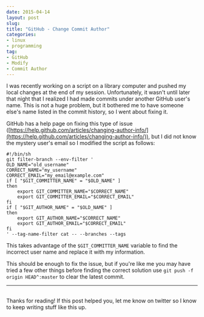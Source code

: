 ```yaml
---
date: 2015-04-14
layout: post
slug: 
title: "GitHub - Change Commit Author"
categories:
- linux
- programming
tag:
- GitHub
- Modify
- Commit Author
---
```


I was recently working on a script on a library computer and pushed my local changes at the end of my session. Unfortunately, it wasn't until later that night that I realized I had made commits under another GitHub user's name. This is not a huge problem, but it bothered me to have someone else's name listed in the commit history, so I went about fixing it.

GitHub has a help page on fixing this type of issue ([https://help.github.com/articles/changing-author-info/](https://help.github.com/articles/changing-author-info/)), but I did not know the mystery user's email so I modified the script as follows:

~~~
#!/bin/sh
git filter-branch --env-filter '
OLD_NAME="old_username"
CORRECT_NAME="my_username"
CORRECT_EMAIL="my_email@example.com"
if [ "$GIT_COMMITTER_NAME" = "$OLD_NAME" ]
then
    export GIT_COMMITTER_NAME="$CORRECT_NAME"
    export GIT_COMMITTER_EMAIL="$CORRECT_EMAIL"
fi
if [ "$GIT_AUTHOR_NAME" = "$OLD_NAME" ]
then
    export GIT_AUTHOR_NAME="$CORRECT_NAME"
    export GIT_AUTHOR_EMAIL="$CORRECT_EMAIL"
fi
' --tag-name-filter cat -- --branches --tags
~~~

This takes advantage of the ```$GIT_COMMITTER_NAME``` variable to find the incorrect user name and replace it with my information.

This should be enough to fix the issue, but if you're like me you may have tried a few other things before finding the correct solution use ```git push -f origin HEAD^:master``` to clear the latest commit.

---
<br>
Thanks for reading! If this post helped you, let me know on twitter so I know to keep writing stuff like this up.